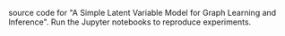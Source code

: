 source code for "A Simple Latent Variable Model for Graph Learning and Inference". 
Run the Jupyter notebooks to reproduce experiments.
